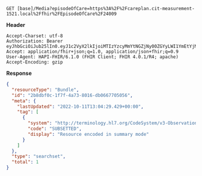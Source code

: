 `GET [base]/Media?episodeOfCare=https%3A%2F%2Fcareplan.cit-measurement-1521.local%2Ffhir%2FEpisodeOfCare%2F24009`

__Header__
```
Accept-Charset: utf-8
Authorization: Bearer eyJhbGciOiJub25lIn0.eyJ1c2VyX2lkIjoiMTIzYzcyMmYtNGZjNy00ZGYyLWI1YmEtYjMxYmYyODQ5MmMxIiwicmVhbG1fYWNjZXNzIjp7InJvbGVzIjpbIk1lZGlhLnNlYXJjaCIsIlF1ZXN0aW9ubmFpcmVSZXNwb25zZS5zZWFyY2giLCJPYnNlcnZhdGlvbi5zZWFyY2giXX0sInVzZXJfdHlwZSI6IlNZU1RFTSJ9.
Accept: application/fhir+json;q=1.0, application/json+fhir;q=0.9
User-Agent: HAPI-FHIR/6.1.0 (FHIR Client; FHIR 4.0.1/R4; apache)
Accept-Encoding: gzip
```



__Response__
```json
{
  "resourceType": "Bundle",
  "id": "2b8dbf0c-1f7f-4a73-8016-db0667705056",
  "meta": {
    "lastUpdated": "2022-10-11T13:04:29.429+00:00",
    "tag": [
      {
        "system": "http://terminology.hl7.org/CodeSystem/v3-ObservationValue",
        "code": "SUBSETTED",
        "display": "Resource encoded in summary mode"
      }
    ]
  },
  "type": "searchset",
  "total": 1
}
```
